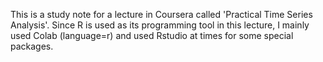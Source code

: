 This is a study note for a lecture in Coursera called 'Practical Time Series Analysis'.
Since R is used as its programming tool in this lecture, I mainly used Colab (language=r) and used Rstudio at times for some special packages. 
